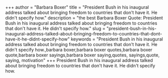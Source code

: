 +++
author = "Barbara Boxer"
title = "President Bush in his inaugural address talked about bringing freedom to countries that don't have it. He didn't specify how."
description = "the best Barbara Boxer Quote: President Bush in his inaugural address talked about bringing freedom to countries that don't have it. He didn't specify how."
slug = "president-bush-in-his-inaugural-address-talked-about-bringing-freedom-to-countries-that-dont-have-it-he-didnt-specify-how"
keywords = "President Bush in his inaugural address talked about bringing freedom to countries that don't have it. He didn't specify how.,barbara boxer,barbara boxer quotes,barbara boxer quote,barbara boxer sayings,barbara boxer saying,quotes, sayings,quote, saying, motivation"
+++
President Bush in his inaugural address talked about bringing freedom to countries that don't have it. He didn't specify how.
